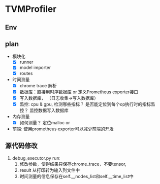 # TVMProfiler

## Env

## plan
- 模块化
  - [x] runner
  - [x] model importer
  - [x] routes
- 时间测量
  - [x] chrome trace 解析
  - [x] 数据库：直接用时序数据库 or 定义Prometheus exporter接口
  - [x] 写入数据库， （日志收集→写入数据库）
  - [x] 监控: cpu & gpu, 检测哪些指标？ 是否能定位到每个op执行时的指标监控？ 监控数据写入数据库
- 内存测量
  - [x] 如何测量？ 定位malloc or
- 前端: 使用prometheus exporter可以减少前端的开发


## 源代码修改
1. debug_executor.py run:
   1. 修改参数，使得结果只保存chrome_trace，不要tensor,
   2. result 从打印转为输入到文件中
   3. 时间测量的信息保存在self.__nodes_list和self.__time_list中